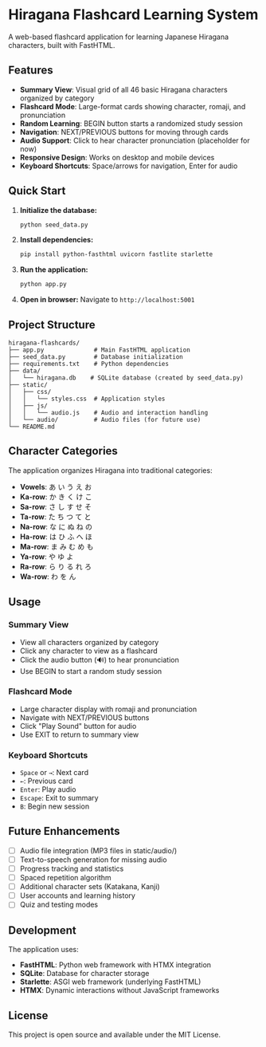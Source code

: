 # Hiragana Flashcard Learning System

A web-based flashcard application for learning Japanese Hiragana characters, built with FastHTML.

## Features

- **Summary View**: Visual grid of all 46 basic Hiragana characters organized by category
- **Flashcard Mode**: Large-format cards showing character, romaji, and pronunciation
- **Random Learning**: BEGIN button starts a randomized study session
- **Navigation**: NEXT/PREVIOUS buttons for moving through cards
- **Audio Support**: Click to hear character pronunciation (placeholder for now)
- **Responsive Design**: Works on desktop and mobile devices
- **Keyboard Shortcuts**: Space/arrows for navigation, Enter for audio

## Quick Start

1. **Initialize the database:**
   ```bash
   python seed_data.py
   ```

2. **Install dependencies:**
   ```bash
   pip install python-fasthtml uvicorn fastlite starlette
   ```

3. **Run the application:**
   ```bash
   python app.py
   ```

4. **Open in browser:**
   Navigate to `http://localhost:5001`

## Project Structure

```
hiragana-flashcards/
├── app.py              # Main FastHTML application
├── seed_data.py        # Database initialization
├── requirements.txt    # Python dependencies
├── data/
│   └── hiragana.db    # SQLite database (created by seed_data.py)
├── static/
│   ├── css/
│   │   └── styles.css  # Application styles
│   ├── js/
│   │   └── audio.js    # Audio and interaction handling
│   └── audio/          # Audio files (for future use)
└── README.md
```

## Character Categories

The application organizes Hiragana into traditional categories:
- **Vowels**: あ い う え お
- **Ka-row**: か き く け こ
- **Sa-row**: さ し す せ そ
- **Ta-row**: た ち つ て と
- **Na-row**: な に ぬ ね の
- **Ha-row**: は ひ ふ へ ほ
- **Ma-row**: ま み む め も
- **Ya-row**: や ゆ よ
- **Ra-row**: ら り る れ ろ
- **Wa-row**: わ を ん

## Usage

### Summary View
- View all characters organized by category
- Click any character to view as a flashcard
- Click the audio button (🔊) to hear pronunciation
- Use BEGIN to start a random study session

### Flashcard Mode
- Large character display with romaji and pronunciation
- Navigate with NEXT/PREVIOUS buttons
- Click "Play Sound" button for audio
- Use EXIT to return to summary view

### Keyboard Shortcuts
- `Space` or `→`: Next card
- `←`: Previous card
- `Enter`: Play audio
- `Escape`: Exit to summary
- `B`: Begin new session

## Future Enhancements

- [ ] Audio file integration (MP3 files in static/audio/)
- [ ] Text-to-speech generation for missing audio
- [ ] Progress tracking and statistics
- [ ] Spaced repetition algorithm
- [ ] Additional character sets (Katakana, Kanji)
- [ ] User accounts and learning history
- [ ] Quiz and testing modes

## Development

The application uses:
- **FastHTML**: Python web framework with HTMX integration
- **SQLite**: Database for character storage
- **Starlette**: ASGI web framework (underlying FastHTML)
- **HTMX**: Dynamic interactions without JavaScript frameworks

## License

This project is open source and available under the MIT License.